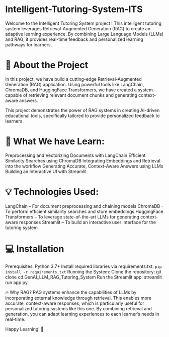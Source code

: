 # Intelligent-Tutoring-System-ITS

Welcome to the Intelligent Tutoring System project ! This intelligent tutoring system leverages Retrieval-Augmented Generation (RAG) to create an adaptive learning experience. By combining Large Language Models (LLMs) and RAG, it provides real-time feedback and personalized learning pathways for learners.

# 🚀 About the Project
In this project, we have build a cutting-edge Retrieval-Augmented Generation (RAG) application. Using powerful tools like LangChain, ChromaDB, and HuggingFace Transformers, we have created a system capable of retrieving relevant document chunks and generating context-aware answers.

This project demonstrates the power of RAG systems in creating AI-driven educational tools, specifically tailored to provide personalized feedback to learners.

# 🎯 What We have Learn:
Preprocessing and Vectorizing Documents with LangChain
Efficient Similarity Searches using ChromaDB
Integrating Embeddings and Retrieval into the workflow
Generating Accurate, Context-Aware Answers using LLMs
Building an Interactive UI with Streamlit

# 💡 Technologies Used:
LangChain – For document preprocessing and chaining models
ChromaDB – To perform efficient similarity searches and store embeddings
HuggingFace Transformers – To leverage state-of-the-art LLMs for generating context-aware responses
Streamlit – To build an interactive user interface for the tutoring system


# 💻 Installation
Prerequisites:
Python 3.7+
Install required libraries via requirements.txt:
`pip install -r requirements.txt`
Running the System:
Clone the repository:
git clone <repo-url>
cd GenAI_LLM_RAG_Tutoring_System
Run the Streamlit app:
streamlit run app.py

🔥 Why RAG?
RAG systems enhance the capabilities of LLMs by incorporating external knowledge through retrieval. This enables more accurate, context-aware responses, which is particularly useful for personalized tutoring systems like this one. By combining retrieval and generation, you can adapt learning experiences to each learner’s needs in real-time.

Happy Learning! 🚀
